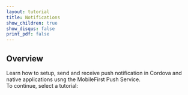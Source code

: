 ```yaml
---
layout: tutorial
title: Notifications
show_children: true
show_disqus: false
print_pdf: false
---
```

## Overview
Learn how to setup, send and receive push notification in Cordova and native applications usng the MobileFirst Push Service.  
To continue, select a tutorial:
